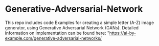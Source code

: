 # Generative-Adversarial-Network

This repo includes code Examples for creating a simple letter (A-Z) image generator, using Generative Adversarial Network (GANs).
Detailed information on implementation can be found here: "https://ai-by-example.com/generative-adversarial-networks/
